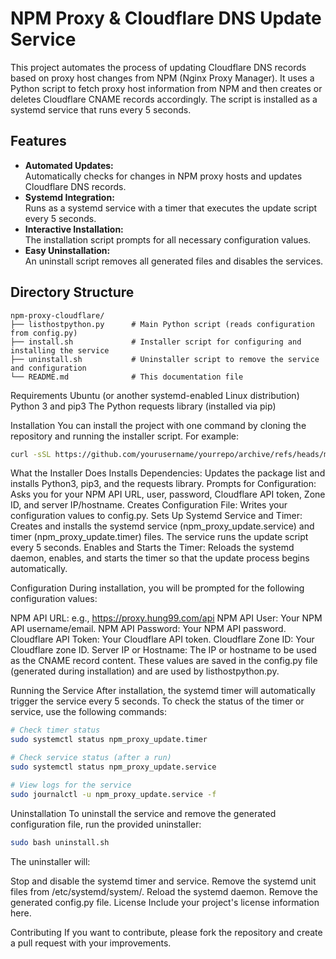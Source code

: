 # NPM Proxy & Cloudflare DNS Update Service

This project automates the process of updating Cloudflare DNS records based on proxy host changes from NPM (Nginx Proxy Manager). It uses a Python script to fetch proxy host information from NPM and then creates or deletes Cloudflare CNAME records accordingly. The script is installed as a systemd service that runs every 5 seconds.

## Features

- **Automated Updates:**  
  Automatically checks for changes in NPM proxy hosts and updates Cloudflare DNS records.
- **Systemd Integration:**  
  Runs as a systemd service with a timer that executes the update script every 5 seconds.
- **Interactive Installation:**  
  The installation script prompts for all necessary configuration values.
- **Easy Uninstallation:**  
  An uninstall script removes all generated files and disables the services.

## Directory Structure

```plaintext
npm-proxy-cloudflare/
├── listhostpython.py      # Main Python script (reads configuration from config.py)
├── install.sh             # Installer script for configuring and installing the service
├── uninstall.sh           # Uninstaller script to remove the service and configuration
└── README.md              # This documentation file
```
Requirements
Ubuntu (or another systemd-enabled Linux distribution)
Python 3 and pip3
The Python requests library (installed via pip)

Installation
You can install the project with one command by cloning the repository and running the installer script. For example:
```bash
curl -sSL https://github.com/yourusername/yourrepo/archive/refs/heads/main.tar.gz | tar -xz && cd yourrepo-main && ./install.sh
```
What the Installer Does
Installs Dependencies:
Updates the package list and installs Python3, pip3, and the requests library.
Prompts for Configuration:
Asks you for your NPM API URL, user, password, Cloudflare API token, Zone ID, and server IP/hostname.
Creates Configuration File:
Writes your configuration values to config.py.
Sets Up Systemd Service and Timer:
Creates and installs the systemd service (npm_proxy_update.service) and timer (npm_proxy_update.timer) files. The service runs the update script every 5 seconds.
Enables and Starts the Timer:
Reloads the systemd daemon, enables, and starts the timer so that the update process begins automatically.

Configuration
During installation, you will be prompted for the following configuration values:

NPM API URL:
e.g., https://proxy.hung99.com/api
NPM API User:
Your NPM API username/email.
NPM API Password:
Your NPM API password.
Cloudflare API Token:
Your Cloudflare API token.
Cloudflare Zone ID:
Your Cloudflare zone ID.
Server IP or Hostname:
The IP or hostname to be used as the CNAME record content.
These values are saved in the config.py file (generated during installation) and are used by listhostpython.py.

Running the Service
After installation, the systemd timer will automatically trigger the service every 5 seconds. To check the status of the timer or service, use the following commands:
```bash
# Check timer status
sudo systemctl status npm_proxy_update.timer

# Check service status (after a run)
sudo systemctl status npm_proxy_update.service

# View logs for the service
sudo journalctl -u npm_proxy_update.service -f
```
Uninstallation
To uninstall the service and remove the generated configuration file, run the provided uninstaller:
```bash
sudo bash uninstall.sh
```
The uninstaller will:

Stop and disable the systemd timer and service.
Remove the systemd unit files from /etc/systemd/system/.
Reload the systemd daemon.
Remove the generated config.py file.
License
Include your project's license information here.

Contributing
If you want to contribute, please fork the repository and create a pull request with your improvements.
